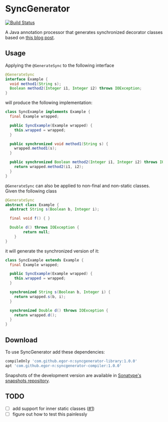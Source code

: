 # SyncGenerator

[![Build Status](https://travis-ci.org/egor-n/SyncGenerator.svg?branch=master)](https://travis-ci.org/egor-n/SyncGenerator)

A Java annotation processor that generates synchronized decorator classes
based on [this blog post](http://www.yegor256.com/2017/01/17/synchronized-decorators.html).

## Usage
Applying the `@GenerateSync` to the following interface

```java
@GenerateSync
interface Example {
  void method1(String s);
  Boolean method2(Integer i1, Integer i2) throws IOException;
}
```

will produce the following implementation:

```java
class SyncExample implements Example {
  final Example wrapped;

  public SyncExample(Example wrapped) {
    this.wrapped = wrapped;
  }

  public synchronized void method1(String s) {
    wrapped.method1(s);
  }

  public synchronized Boolean method2(Integer i1, Integer i2) throws IOException {
    return wrapped.method2(i1, i2);
  }
}
```

`@GenerateSync` can also be applied to non-final and non-static classes. Given the following class

```java
@GenerateSync
abstract class Example {
  abstract String s(Boolean b, Integer i);

  final void f() { }

  Double d() throws IOException {
        return null;
    }
}
```

it will generate the synchronized version of it:

```java
class SyncExample extends Example {
  final Example wrapped;

  public SyncExample(Example wrapped) {
    this.wrapped = wrapped;
  }

  synchronized String s(Boolean b, Integer i) {
    return wrapped.s(b, i);
  }

  synchronized Double d() throws IOException {
    return wrapped.d();
  }
}
```

## Download

To use SyncGenerator add these dependencies:

```groovy
compileOnly 'com.github.egor-n:syncgenerator-library:1.0.0'
apt 'com.github.egor-n:syncgenerator-compiler:1.0.0'
```

Snapshots of the development version are available in [Sonatype's snapshots repository](https://oss.sonatype.org/content/repositories/snapshots/).

## TODO

- [ ] add support for inner static classes ([#1](/../../issues/1))
- [ ] figure out how to test this painlessly
